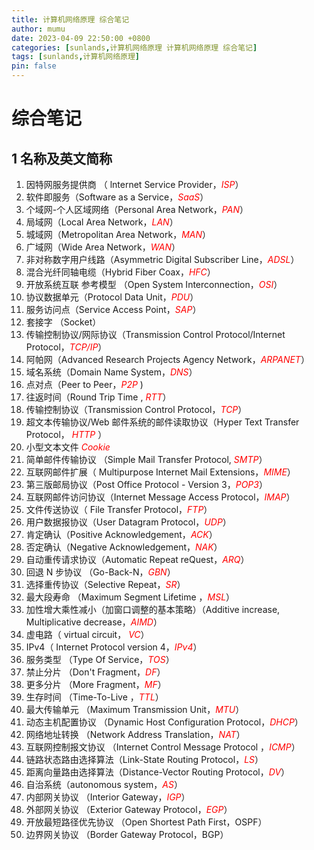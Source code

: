```yaml
---
title: 计算机网络原理 综合笔记
author: mumu
date: 2023-04-09 22:50:00 +0800
categories: [sunlands,计算机网络原理 计算机网络原理 综合笔记]
tags: [sunlands,计算机网络原理]
pin: false
---
```


# 综合笔记

## 1 名称及英文简称

1. 因特网服务提供商 （ lnternet Service Provider，*<font color='red' style='background-color:' size=''>ISP</font>*）
2. 软件即服务（Software as a Service，*<font color='red' style='background-color:' size=''>SaaS</font>*）
3. 个域网-个人区域网络（Personal Area Network，*<font color='red' style='background-color:' size=''>PAN</font>*）
4. 局域网（Local Area Network，*<font color='red' style='background-color:' size=''>LAN</font>*）
5. 城域网（Metropolitan Area Network，*<font color='red' style='background-color:' size=''>MAN</font>*）
6. 广域网（Wide Area Network，*<font color='red' style='background-color:' size=''>WAN</font>*）
7. 非对称数字用户线路（Asymmetric Digital Subscriber Line，*<font color='red' style='background-color:' size=''>ADSL</font>*）
8. 混合光纤同轴电缆（Hybrid Fiber Coax，*<font color='red' style='background-color:' size=''>HFC</font>*）
9. 开放系统互联 参考模型 （Open System Interconnection，*<font color='red' style='background-color:' size=''>OSI</font>*）
10. 协议数据单元（Protocol Data Unit，*<font color='red' style='background-color:' size=''>PDU</font>*）
11. 服务访问点（Service Access Point，*<font color='red' style='background-color:' size=''>SAP</font>*）
12. 套接字 （Socket）
13. 传输控制协议/网际协议（Transmission Control Protocol/Internet Protocol，*<font color='red' style='background-color:' size=''>TCP/IP</font>*）
14. 阿帕网（Advanced Research Projects Agency Network，*<font color='red' style='background-color:' size=''>ARPANET</font>*）
15. 域名系统（Domain Name System，*<font color='red' style='background-color:' size=''>DNS</font>*）  
16. 点对点（Peer to Peer，*<font color='red' style='background-color:' size=''>P2P</font>* )
17. 往返时间（Round Trip Time , *<font color='red' style='background-color:' size=''>RTT</font>*）
18. 传输控制协议（Transmission Control Protocol，*<font color='red' style='background-color:' size=''>TCP</font>*）
19. 超文本传输协议/Web 邮件系统的邮件读取协议（Hyper Text Transfer Protocol， *<font color='red' style='background-color:' size=''>HTTP</font>* ）
20. 小型文本文件 *<font color='red' style='background-color:' size=''>Cookie</font>* 
21. 简单邮件传输协议 （Simple Mail Transfer Protocol, *<font color='red' style='background-color:' size=''>SMTP</font>*）
22. 互联网邮件扩展（ Multipurpose Internet Mail Extensions，*<font color='red' style='background-color:' size=''>MIME</font>*）
23. 第三版邮局协议（Post Office Protocol - Version 3，*<font color='red' style='background-color:' size=''>POP3</font>*）
24. 互联网邮件访问协议（Internet Message Access Protocol，*<font color='red' style='background-color:' size=''>IMAP</font>*）
25. 文件传送协议（ File Transfer Protocol，*<font color='red' style='background-color:' size=''>FTP</font>*）
26. 用户数据报协议（User Datagram Protocol，*<font color='red' style='background-color:' size=''>UDP</font>*）
27. 肯定确认（Positive Acknowledgement，*<font color='red' style='background-color:' size=''>ACK</font>*）
28. 否定确认（Negative Acknowledgement，*<font color='red' style='background-color:' size=''>NAK</font>*）
29. 自动重传请求协议（Automatic Repeat reQuest，*<font color='red' style='background-color:' size=''>ARQ</font>*）
30. 回退 N 步协议 （Go-Back-N，*<font color='red' style='background-color:' size=''>GBN</font>*）
31. 选择重传协议（Selective Repeat，*<font color='red' style='background-color:' size=''>SR</font>*）
32. 最大段寿命 （Maximum Segment Lifetime ，*<font color='red' style='background-color:' size=''>MSL</font>*）
33. 加性增大乘性减小（加窗口调整的基本策略）（Additive increase, Multiplicative decrease，*<font color='red' style='background-color:' size=''>AIMD</font>*）
34. 虚电路（ virtual circuit， *<font color='red' style='background-color:' size=''>VC</font>*）
35. IPv4（ Internet Protocol version 4，*<font color='red' style='background-color:' size=''>IPv4</font>*）
36. 服务类型 （Type Of Service，*<font color='red' style='background-color:' size=''>TOS</font>*）
37. 禁止分片 （Don't Fragment，*<font color='red' style='background-color:' size=''>DF</font>*）
38. 更多分片 （More Fragment，*<font color='red' style='background-color:' size=''>MF</font>*）
39. 生存时间 （Time-To-Live ，*<font color='red' style='background-color:' size=''>TTL</font>*）
40. 最大传输单元 （Maximum Transmission Unit，*<font color='red' style='background-color:' size=''>MTU</font>*）
41. 动态主机配置协议 （Dynamic Host Configuration Protocol，*<font color='red' style='background-color:' size=''>DHCP</font>*）
42. 网络地址转换 （Network Address Translation，*<font color='red' style='background-color:' size=''>NAT</font>*）
43. 互联网控制报文协议 （Internet Control Message Protocol ，*<font color='red' style='background-color:' size=''>ICMP</font>*）
44. 链路状态路由选择算法（Link-State Routing Protocol，*<font color='red' style='background-color:' size=''>LS</font>*）
45. 距离向量路由选择算法（Distance-Vector Routing Protocol，*<font color='red' style='background-color:' size=''>DV</font>*）
46. 自治系统（autonomous system，*<font color='red' style='background-color:' size=''>AS</font>*）
47. 内部网关协议 （Interior Gateway，*<font color='red' style='background-color:' size=''>IGP</font>*）
48. 外部网关协议 （Exterior Gateway Protocol，*<font color='red' style='background-color:' size=''>EGP</font>*）
49. 开放最短路径优先协议 （Open Shortest Path First，OSPF）
50. 边界网关协议 （Border Gateway Protocol，BGP）

